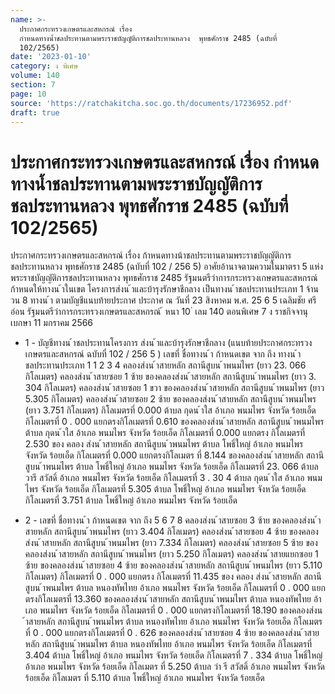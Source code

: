```yaml
---
name: >-
  ประกาศกระทรวงเกษตรและสหกรณ์ เรื่อง
  กำหนดทางน้ำชลประทานตามพระราชบัญญัติการชลประทานหลวง  พุทธศักราช 2485 (ฉบับที่ 
  102/2565)
date: '2023-01-10'
category: ง พิเศษ
volume: 140
section: 7
page: 10
source: 'https://ratchakitcha.soc.go.th/documents/17236952.pdf'
draft: true
---
```


# ประกาศกระทรวงเกษตรและสหกรณ์ เรื่อง กำหนดทางน้ำชลประทานตามพระราชบัญญัติการชลประทานหลวง  พุทธศักราช 2485 (ฉบับที่  102/2565)

ประกาศกระทรวงเกษตรและสหกรณ์ เรื่อง ก้าหนดทางน้าชลประทานตามพระราชบัญญัติการชลประทานหลวง พุทธศักราช 2485 (ฉบับที่ 102 / 256 5) อาศัยอ้านาจตามความในมาตรา 5 แห่งพระราชบัญญัติการชลประทานหลวง พุทธศักราช 2485 รัฐมนตรีว่าการกระทรวงเกษตรและสหกรณ์ ก้าหนดให้ทางน ้าในเขต โครงการส่งน ้าและบ้ารุงรักษาชีกลาง เป็นทางน ้าชลประทานประเภท 1 จ้านวน 8 ทางน ้า ตามบัญชีแนบท้ายประกาศ ประกาศ ณ วันที่ 23 สิงหาคม พ.ศ. 25 6 5 เฉลิมชัย ศรีอ่อน รัฐมนตรีว่าการกระทรวงเกษตรและสหกรณ์ ้ หนา 10 ่ เลม 140 ตอนพิเศษ 7 ง ราชกิจจานุเบกษา 11 มกราคม 2566

- 1 - บัญชีทางน ้าชลประทานโครงการ ส่งน ้าและบ้ารุงรักษาชีกลาง (แนบท้ายประกาศกระทรวงเกษตรและสหกรณ์ ฉบับที่ 102 / 256 5 ) เลขที่ ชื่อทางน ้า ก้าหนดเขต จาก ถึง ทางน ้าชลประทานประเภท 1 1 2 3 4 คลองส่งน ้าสายหลัก สถานีสูบน ้าพนมไพร (ยาว 23. 066 กิโลเมตร) คลองส่งน ้าสายซอย 1 ซ้าย ของคลองส่งน ้าสายหลัก สถานีสูบน ้าพนมไพร (ยาว 3. 304 กิโลเมตร) คลองส่งน ้าสายซอย 1 ขวา ของคลองส่งน ้าสายหลัก สถานีสูบน ้าพนมไพร (ยาว 5.305 กิโลเมตร) คลองส่งน ้าสายซอย 2 ซ้าย ของคลองส่งน ้าสายหลัก สถานีสูบน ้าพนมไพร (ยาว 3.751 กิโลเมตร) กิโลเมตรที่ 0.000 ต้าบล กุดน ้าใส อ้าเภอ พนมไพร จังหวัด ร้อยเอ็ด กิโลเมตรที่ 0 . 000 แยกตรงกิโลเมตรที่ 0.610 ของคลองส่งน ้าสายหลัก สถานีสูบน ้าพนมไพร ต้าบล กุดน ้าใส อ้าเภอ พนมไพร จังหวัด ร้อยเอ็ด กิโลเมตรที่ 0.000 แยกตรง กิโลเมตรที่ 2.530 ของ คลอง ส่งน ้าสายหลัก สถานีสูบน ้าพนมไพร ต้าบล โพธิ์ใหญ่ อ้าเภอ พนมไพร จังหวัด ร้อยเอ็ด กิโลเมตรที่ 0.000 แยกตรงกิโลเมตร ที่ 8.144 ของคลองส่งน ้าสายหลัก สถานีสูบน ้าพนมไพร ต้าบล โพธิ์ใหญ่ อ้าเภอ พนมไพร จังหวัด ร้อยเอ็ด กิโลเมตรที่ 23. 066 ต้าบล วารี สวัสดิ์ อ้าเภอ พนมไพร จังหวัด ร้อยเอ็ด กิโลเมตรที่ 3 . 30 4 ต้าบล กุดน ้าใส อ้าเภอ พนมไพร จังหวัด ร้อยเอ็ด กิโลเมตรที่ 5.305 ต้าบล โพธิ์ใหญ่ อ้าเภอ พนมไพร จังหวัด ร้อยเอ็ด กิโลเมตรที่ 3.751 ต้าบล โพธิ์ใหญ่ อ้าเภอ พนมไพร จังหวัด ร้อยเอ็ด

- 2 - เลขที่ ชื่อทางน ้า ก้าหนดเขต จาก ถึง 5 6 7 8 คลองส่งน ้าสายซอย 3 ซ้าย ของคลองส่งน ้าสายหลัก สถานีสูบน ้าพนมไพร (ยาว 3.404 กิโลเมตร) คลองส่งน ้าสายซอย 4 ซ้าย ของคลองส่งน ้าสายหลัก สถานีสูบน ้าพนมไพร (ยาว 7.334 กิโลเมตร) คลองส่งน ้าสายซอย 5 ซ้าย ของคลองส่งน ้าสายหลัก สถานีสูบน ้าพนมไพร (ยาว 5.250 กิโลเมตร) คลองส่งน ้าสายแยกซอย 1 ซ้าย ของคลองส่งน ้าสายซอย 4 ซ้าย ของคลองส่งน ้าสายหลัก สถานีสูบน ้าพนมไพร (ยาว 5.110 กิโลเมตร) กิโลเมตรที่ 0 . 000 แยกตรง กิโลเมตรที่ 11.435 ของ คลอง ส่งน ้าสายหลัก สถานีสูบน ้าพนมไพร ต้าบล หนองทัพไทย อ้าเภอ พนมไพร จังหวัด ร้อยเอ็ด กิโลเมตรที่ 0 . 000 แยกตรงกิโลเมตรที่ 13.360 ของคลองส่งน ้าสายหลัก สถานีสูบน ้าพนมไพร ต้าบล หนองทัพไทย อ้าเภอ พนมไพร จังหวัด ร้อยเอ็ด กิโลเมตรที่ 0 . 000 แยกตรงกิโลเมตรที่ 18.190 ของคลองส่งน ้าสายหลัก สถานีสูบน ้าพนมไพร ต้าบล หนองทัพไทย อ้าเภอ พนมไพร จังหวัด ร้อยเอ็ด กิโลเมตรที่ 0 . 000 แยกตรงกิโลเมตรที่ 0 . 626 ของคลองส่งน ้าสายซอย 4 ซ้าย ของคลองส่งน ้าสายหลัก สถานีสูบน ้าพนมไพร ต้าบล หนองทัพไทย อ้าเภอ พนมไพร จังหวัด ร้อยเอ็ด กิโลเมตรที่ 3.404 ต้าบล โพธิ์ใหญ่ อ้าเภอ พนมไพร จังหวัด ร้อยเอ็ด กิโลเมตรที่ 7 . 334 ต้าบล โพธิ์ใหญ่ อ้าเภอ พนมไพร จังหวัด ร้อยเอ็ด กิโลเมตร ที่ 5.250 ต้าบล วำ รี สวัสดิ์ อ้าเภอ พนมไพร จังหวัด ร้อยเอ็ด กิโลเมตร ที่ 5.110 ต้าบล โพธิ์ใหญ่ อ้าเภอ พนมไพร จังหวัด ร้อยเอ็ด

